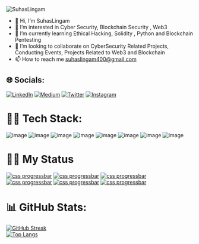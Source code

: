 <p align="left"> <img src="https://komarev.com/ghpvc/?username=SuhasLingam&label=Profile%20views&color=0e75b6&style=flat" alt="SuhasLingam" /> </p>

- 👋 Hi, I’m SuhasLingam
- 👀 I’m interested in Cyber Security, Blockchain Security , Web3 
- 🌱 I’m currently learning Ethical Hacking, Solidity , Python and Blockchain Pentesting
- 💞️ I’m looking to collaborate on CyberSecurity Related Projects, Conducting Events, Projects Related to Web3 and Blockchain 
- 📫 How to reach me suhaslingam400@gmail.com

## 🌐 Socials:
[![LinkedIn](https://img.shields.io/badge/LinkedIn-%230077B5.svg?logo=linkedin&logoColor=white)](https://www.linkedin.com/in/suhas-lingam-655182221) [![Medium](https://img.shields.io/badge/Medium-12100E?logo=medium&logoColor=white)](https://medium.com/@suhaslingam) [![Twitter](https://img.shields.io/badge/Twitter-%231DA1F2.svg?logo=Twitter&logoColor=white)](https://twitter.com/suhaslingam400?s=09)
[![Instagram](https://img.shields.io/badge/Instagram-%23E4405F.svg?logo=Instagram&logoColor=white)](https://instagram.com/suhas_lingam?utm_medium=copy_link)

# 👨‍💻 Tech Stack:

![image](https://img.shields.io/badge/Python-FFD43B?style=for-the-badge&logo=python&logoColor=blue)
![image](https://img.shields.io/badge/HTML5-E34F26?style=for-the-badge&logo=html5&logoColor=white)
![image](https://img.shields.io/badge/C-00599C?style=for-the-badge&logo=c&logoColor=white)
![image](https://img.shields.io/badge/C%2B%2B-00599C?style=for-the-badge&logo=c%2B%2B&logoColor=white)
![image](https://img.shields.io/badge/HackTheBox-111927?style=for-the-badge&logo=Hack%20The%20Box&logoColor=9FEF00)
![image](https://img.shields.io/badge/GNU%20Bash-4EAA25?style=for-the-badge&logo=GNU%20Bash&logoColor=white)
![image](https://img.shields.io/badge/Kali_Linux-557C94?style=for-the-badge&logo=kali-linux&logoColor=white)
![image](https://img.shields.io/badge/VirtualBox-21416b?style=for-the-badge&logo=VirtualBox&logoColor=white)

# 👨‍💻 My Status
[![css progressbar](https://readme-components.vercel.app/api?component=linearprogress&skill=EthicalHacking&value=80)](https://github.com/harish-sethuraman/readme-components)
[![css progressbar](https://readme-components.vercel.app/api?component=linearprogress&skill=Solidity&value=45)](https://github.com/harish-sethuraman/readme-components)
[![css progressbar](https://readme-components.vercel.app/api?component=linearprogress&skill=Python&value=70)](https://github.com/harish-sethuraman/readme-components)
[![css progressbar](https://readme-components.vercel.app/api?component=linearprogress&skill=Linux&value=65)](https://github.com/harish-sethuraman/readme-components)
[![css progressbar](https://readme-components.vercel.app/api?component=linearprogress&skill=HTML,CSS,JS&value=70)](https://github.com/harish-sethuraman/readme-components)
[![css progressbar](https://readme-components.vercel.app/api?component=linearprogress&skill=Others&value=30)](https://github.com/harish-sethuraman/readme-components)

# 📊 GitHub Stats:
[![GitHub Streak](https://streak-stats.demolab.com?user=SuhasLingam&theme=hacker&border_radius=5&date_format=j%20M%5B%20Y%5D)](https://git.io/streak-stats)
<br>
[![Top Langs](https://github-readme-stats.vercel.app/api/top-langs/?username=SuhasLingam&layout=compact&theme=vision-friendly-dark)](https://github.com/anuraghazra/github-readme-stats)
